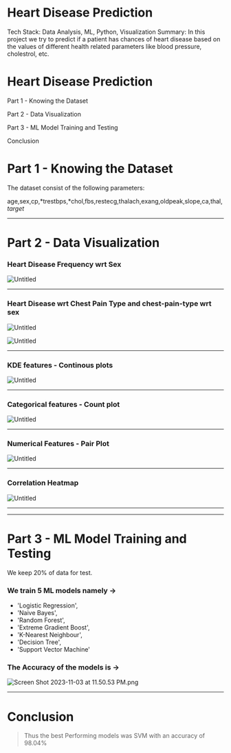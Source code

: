 # Heart Disease Prediction

Tech Stack: Data Analysis, ML, Python, Visualization
Summary: In this project we try to predict if a patient has chances of heart disease based on the values of different health related parameters like blood pressure, cholestrol, etc.

# Heart Disease Prediction

Part 1 - Knowing the Dataset

Part 2 - Data Visualization

Part 3 - ML Model Training and Testing

Conclusion

# Part 1 - Knowing the Dataset

The dataset consist of the following parameters:

age,sex,cp,*trestbps,*chol,fbs,restecg,thalach,exang,oldpeak,slope,ca,thal,*target*

---

# Part 2 - Data Visualization

### Heart Disease Frequency wrt Sex

![Untitled](Heart%20Disease%20Prediction%20de9bcc927bf543128f99fc228f68bf56/Untitled.png)

---

### Heart Disease wrt Chest Pain Type and chest-pain-type wrt sex

![Untitled](Heart%20Disease%20Prediction%20de9bcc927bf543128f99fc228f68bf56/Untitled%201.png)

![Untitled](Heart%20Disease%20Prediction%20de9bcc927bf543128f99fc228f68bf56/Untitled%202.png)

---

### KDE features - Continous plots

![Untitled](Heart%20Disease%20Prediction%20de9bcc927bf543128f99fc228f68bf56/Untitled%203.png)

---

### Categorical features - Count plot

![Untitled](Heart%20Disease%20Prediction%20de9bcc927bf543128f99fc228f68bf56/Untitled%204.png)

---

### Numerical Features - Pair Plot

![Untitled](Heart%20Disease%20Prediction%20de9bcc927bf543128f99fc228f68bf56/Untitled%205.png)

---

### Correlation Heatmap

![Untitled](Heart%20Disease%20Prediction%20de9bcc927bf543128f99fc228f68bf56/Untitled%206.png)

---

---

# Part 3 - ML Model Training and Testing

We keep 20% of data for test.

### We train 5 ML models namely →

- 'Logistic Regression',
- 'Naive Bayes',
- 'Random Forest',
- 'Extreme Gradient Boost',
- 'K-Nearest Neighbour',
- 'Decision Tree',
- 'Support Vector Machine'

### The Accuracy of the models is →

![Screen Shot 2023-11-03 at 11.50.53 PM.png](Heart%20Disease%20Prediction%20de9bcc927bf543128f99fc228f68bf56/Screen_Shot_2023-11-03_at_11.50.53_PM.png)

---

# Conclusion

> Thus the best Performing models was SVM with an accuracy of 98.04%
>